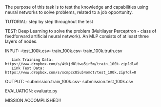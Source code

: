 The purpose of this task is to test the knowledge and capabilities using neural networks to solve problems, 
related to a job opportunity.

TUTORIAL: step by step throughout the test

TEST: Deep Learning to solve the problem (Multilayer Perceptron -  class of feedforward artificial neural network).
      An MLP consists of at least three layers of nodes.

INPUT: -test_100k.csv-
       train_100k.csv-
       train_100k.truth.csv
       
       Link Training Data: https://www.dropbox.com/s/4tkjd8ltwa5ir5m/train_100k.zip?dl=0
       Link Test Data: https://www.dropbox.com/s/scmpcc85u54omdt/test_100k.zip?dl=0

OUTPUT: -submission.train_100k.csv-
        submission.test_100k.csv

EVALUATION: evaluate.py


MISSION ACCOMPLISHED!!
